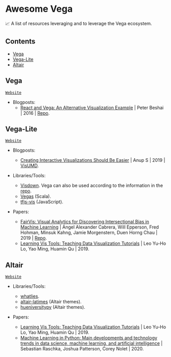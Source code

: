 # Awesome Vega

:chart_with_upwards_trend: A list of resources leveraging and to leverage the Vega ecosystem.

## Contents

- [Vega](#vega)
- [Vega-Lite](#vega-lite)
- [Altair](#altair)

## Vega

[`Website`](https://vega.github.io/vega/)

- Blogposts:
  - [React and Vega: An Alternative Visualization Example](https://medium.com/@pbesh/react-and-vega-an-alternative-visualization-example-cd76e07dc1cd) | Peter Beshai | 2016 | [Repo](https://github.com/pbeshai/linked-highlighting-react-vega-redux).

## Vega-Lite

[`Website`](https://vega.github.io/vega-lite/)

- Blogposts:

  - [Creating Interactive Visualizations Should Be Easier](https://medium.com/visumd/creating-interactive-visualizations-should-be-easier-137212ef1fb1) | Anup S | 2019 | [VisUMD](https://medium.com/visumd).

- Libraries/Tools:

  - [Visdown](https://visdown.com/). Vega can also be used according to the information in the [repo](https://github.com/amitkaps/visdown).
  - [Vegas](https://www.vegas-viz.org/) (Scala).
  - [tfjs-vis](https://js.tensorflow.org/api_vis/latest/) (JavaScript).

- Papers:
  - [FairVis: Visual Analytics for Discovering Intersectional Bias in Machine Learning](https://arxiv.org/abs/1904.05419) | Ángel Alexander Cabrera, Will Epperson, Fred Hohman, Minsuk Kahng, Jamie Morgenstern, Duen Horng Chau | 2019 | [Repo](https://github.com/poloclub/FairVis).
  - [Learning Vis Tools: Teaching Data Visualization Tutorials](https://arxiv.org/abs/1907.08796) | Leo Yu-Ho Lo, Yao Ming, Huamin Qu | 2019.

## Altair

[`Website`](https://altair-viz.github.io/)

- Libraries/Tools:

  - [whatlies](https://github.com/RasaHQ/whatlies).
  - [altair-latimes](https://github.com/datadesk/altair-latimes) (Altair themes).
  - [hueniversitypy](https://github.com/UBC-MDS/hueniversitypy) (Altair themes). 

- Papers:
  - [Learning Vis Tools: Teaching Data Visualization Tutorials](https://arxiv.org/abs/1907.08796) | Leo Yu-Ho Lo, Yao Ming, Huamin Qu | 2019.
  - [Machine Learning in Python: Main developments and technology trends in data science, machine learning, and artificial intelligence](https://arxiv.org/abs/2002.04803) | Sebastian Raschka, Joshua Patterson, Corey Nolet | 2020.
